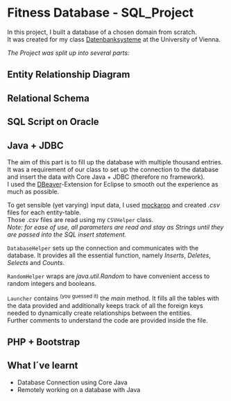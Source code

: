 # Fitness Database - SQL_Project
 
In this project, I built a database of a chosen domain from scratch. <br/>
It was created for my class [Datenbanksysteme](https://ufind.univie.ac.at/de/course.html?lv=051031&semester=2020W) at the University of Vienna.

_The Project was split up into several parts:_

## Entity Relationship Diagram


## Relational Schema


## SQL Script on Oracle


## Java + JDBC

The aim of this part is to fill up the database with multiple thousand entries. </br>
It was a requirement of our class to set up the connection to the database and insert the data with Core Java + JDBC (therefore no framework). </br>
I used the [DBeaver](https://dbeaver.com/docs/wiki/)-Extension for Eclipse to smooth out the experience as much as possible.

To get sensible (yet varying) input data, I used [mockaroo](https://www.mockaroo.com/) and created _.csv_ files for each entity-table. </br>
Those _.csv_ files are read using my `CSVHelper` class. </br>
_Note: for ease of use, all parameters are read and stay as Strings until they are passed into the SQL insert statement._

`DatabaseHelper` sets up the connection and communicates with the database. It provides all the essential function, namely _Inserts_, _Deletes_, _Selects_ and _Counts_. 

`RandomHelper` wraps are _java.util.Random_ to have convenient access to random integers and booleans.

`Launcher` contains <sup>(you guessed it)</sup> the _main_ method. It fills all the tables with the data provided and additionally keeps track of all the foreign keys needed to dynamically create relationships between the entities.</br>
Further comments to understand the code are provided inside the file.
 
## PHP + Bootstrap


## What I´ve learnt
* Database Connection using Core Java
* Remotely working on a database with Java
